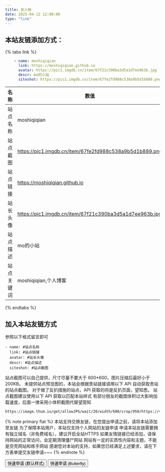 ```yaml
---
title: 友人帐
date: 2025-04-12 12:00:00
type: "link"
---
```


## 本站友链添加方式：
{% tabs link %}
<!-- tab 🙋 butterfly-💭candy -->
```yml
    - name: moshiqiqian
      link: https://moshiqiqian.github.io
      avatar: https://pic1.imgdb.cn/item/67f21c390ba3d5a1d7ee963b.jpg 
      descr: mo的小站
      siteshot: https://pic1.imgdb.cn/item/67fe2fd988c538a9b5d1b889.png
```


<!-- tab 🌴General -->

| 名称       | 数值                                                         |
| ---------- | ------------------------------------------------------------ |
| 站点名称   | moshiqiqian                                               |
| 站点截图   | https://pic1.imgdb.cn/item/67fe2fd988c538a9b5d1b889.png |
| 站点链接   | https://moshiqiqian.github.io                                      |
| 站长头像   | https://pic1.imgdb.cn/item/67f21c390ba3d5a1d7ee963b.jpg                         |
| 站点描述   | mo的小站                         |
| 站点关键词 | moshiqiqian,个人博客                                |

<!-- endtab -->
{% endtabs %}


## 加入本站友链方式
参照以下格式留言即可
```YML
- name: #站点名称
  link: #站点链接
  avatar: #站长头像
  descr: #站点描述
  siteshot: #站点截图 
```

站点截图可以自己提供，尺寸尽量不要大于 600*600，图片压缩后最好小于200KB。
未提供站点预览图的，本站会根据贵站链接调用以下 API 自动获取贵站的站点截图。
对于做了反扒措施的站点，API 获取的将是反扒页面，望知悉。
站点截图建议使用以下 API 获取以匹配本站样式
有部分朋友的截图体积过大影响加载速度，后面一律采用小体积截图代替望周知
```markdown
https://image.thum.io/get/allowJPG/wait/20/width/600/crop/950/https://<你的域名>/
```

{% note primary flat %}
本站支持交换友链，在您提出申请之前，请将本站添加至友链
为了保障本站用户，本站仅支持个人网站的友链申请
申请本站友链需要拥有独立域名（非免费域名），建议开启全站HTTPS
如果友情链接已经添加，请保持网站的正常访问，会定期清理僵尸网站
网站有一定的实质性内容和主题，不能是空壳网站和练手网站
感谢您对本站的支持，如果您已经满足上述要求，请在下方表单提交友链申请~~~
{% endnote %}

<div class="addBtn"><button onclick="leonus.linkCom()"><i class="fa-solid fa-circle-plus"></i>快速申请 (默认样式)</button> <button onclick="leonus.linkCom(&quot;bf&quot;)"><i class="fa-solid fa-circle-plus"></i>快速申请 (Butterfly)</button></div>
<link rel="stylesheet" href="/css/kslink.css">
<script src="/js/kslink.js"></script>